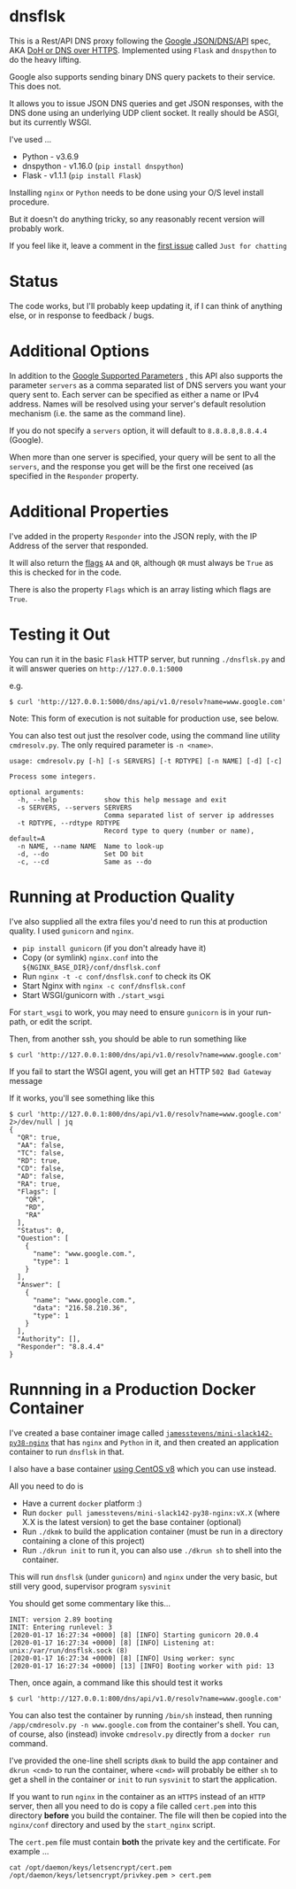 # dnsflsk

This is a Rest/API DNS proxy following the [Google JSON/DNS/API](https://developers.google.com/speed/public-dns/docs/doh/json) spec,
AKA [DoH or DNS over HTTPS](https://developers.google.com/speed/public-dns/docs/doh/index).  Implemented using `Flask` and `dnspython` to do the heavy lifting.

Google also supports sending binary DNS query packets to their service. This does not.

It allows you to issue JSON DNS queries and get JSON responses, with the DNS done using an 
underlying UDP client socket.  It really should be ASGI, but its currently WSGI.

I've used ...

* Python - v3.6.9
* dnspython - v1.16.0 (`pip install dnspython`)
* Flask - v1.1.1 (`pip install Flask`)

Installing `nginx` or `Python` needs to be done using your O/S level install procedure.

But it doesn't do anything tricky, so any reasonably recent version will probably work.

If you feel like it, leave a comment in the [first issue](https://github.com/james-stevens/dnsflsk/issues/1) called `Just for chatting`


# Status

The code works, but I'll probably keep updating it, if I can think of anything else, or in response to feedback / bugs.


# Additional Options

In addition to the [Google Supported Parameters](https://developers.google.com/speed/public-dns/docs/doh/json#supported_parameters)
, this API also supports the parameter `servers` as a comma separated list of DNS servers you want your query sent to.
Each server can be specified as either a name or IPv4 address. Names will be resolved using your server's default resolution mechanism
(i.e. the same as the command line).

If you do not specify a `servers` option, it will default to `8.8.8.8,8.8.4.4` (Google).

When more than one server is specified, your query will be sent to all the `servers`, and the
response you get will be the first one received (as specified in the `Responder` property.


# Additional Properties

I've added in the property `Responder` into the JSON reply, with the IP Address of the server that responded.

It will also return the [flags](https://tools.ietf.org/html/rfc2065#section-6.1) `AA` and `QR`,
although `QR` must always be `True` as this is checked for in the code.

There is also the property `Flags` which is an array listing which flags are `True`.


# Testing it Out

You can run it in the basic `Flask` HTTP server, but running `./dnsflsk.py` and it will answer queries on `http://127.0.0.1:5000`

e.g.
```
$ curl 'http://127.0.0.1:5000/dns/api/v1.0/resolv?name=www.google.com'
```

Note: This form of execution is not suitable for production use, see below.

You can also test out just the resolver code, using the command line utility `cmdresolv.py`. The only required parameter is `-n <name>`.

```
usage: cmdresolv.py [-h] [-s SERVERS] [-t RDTYPE] [-n NAME] [-d] [-c]

Process some integers.

optional arguments:
  -h, --help            show this help message and exit
  -s SERVERS, --servers SERVERS
                        Comma separated list of server ip addresses
  -t RDTYPE, --rdtype RDTYPE
                        Record type to query (number or name), default=A
  -n NAME, --name NAME  Name to look-up
  -d, --do              Set DO bit
  -c, --cd              Same as --do

```


# Running at Production Quality

I've also supplied all the extra files you'd need to run this at production quality. I used `gunicorn` and `nginx`.

* `pip install gunicorn` (if you don't already have it)
* Copy (or symlink) `nginx.conf` into the `${NGINX_BASE_DIR}/conf/dnsflsk.conf`
* Run `nginx -t -c conf/dnsflsk.conf` to check its OK
* Start Nginx with `nginx -c conf/dnsflsk.conf`
* Start WSGI/gunicorn with `./start_wsgi`

For `start_wsgi` to work, you may need to ensure `gunicorn` is in your run-path, or edit the script.

Then, from another ssh, you should be able to run something like

```
$ curl 'http://127.0.0.1:800/dns/api/v1.0/resolv?name=www.google.com'
```
If you fail to start the WSGI agent, you will get an HTTP `502 Bad Gateway` message

If it works, you'll see something like this
```
$ curl 'http://127.0.0.1:800/dns/api/v1.0/resolv?name=www.google.com' 2>/dev/null | jq
{
  "QR": true,
  "AA": false,
  "TC": false,
  "RD": true,
  "CD": false,
  "AD": false,
  "RA": true,
  "Flags": [
    "QR",
    "RD",
    "RA"
  ],
  "Status": 0,
  "Question": [
    {
      "name": "www.google.com.",
      "type": 1
    }
  ],
  "Answer": [
    {
      "name": "www.google.com.",
      "data": "216.58.210.36",
      "type": 1
    }
  ],
  "Authority": [],
  "Responder": "8.8.4.4"
}
```


# Runnning in a Production Docker Container

I've created a base container image called [`jamesstevens/mini-slack142-py38-nginx`](https://hub.docker.com/repository/docker/jamesstevens/jamesstevens/mini-slack142-py38-nginx)
that has `nginx` and `Python` in it, and then created an application container to run `dnsflsk` in that.

I also have a base container [using CentOS v8](https://hub.docker.com/repository/docker/jamesstevens/jamesstevens/mini-centos8-py38-nginx) which you can use instead.

All you need to do is

* Have a current `docker` platform :)
* Run `docker pull jamesstevens/mini-slack142-py38-nginx:vX.X` (where X.X is the latest version) to get the base container (optional)
* Run `./dkmk` to build the application container (must be run in a directory containing a clone of this project)
* Run `./dkrun init` to run it, you can also use `./dkrun sh` to shell into the container.

This will run `dnsflsk` (under `gunicorn`) and `nginx` under the very basic, but still very good, supervisor program `sysvinit`

You should get some commentary like this...
```
INIT: version 2.89 booting
INIT: Entering runlevel: 3
[2020-01-17 16:27:34 +0000] [8] [INFO] Starting gunicorn 20.0.4
[2020-01-17 16:27:34 +0000] [8] [INFO] Listening at: unix:/var/run/dnsflsk.sock (8)
[2020-01-17 16:27:34 +0000] [8] [INFO] Using worker: sync
[2020-01-17 16:27:34 +0000] [13] [INFO] Booting worker with pid: 13
```

Then, once again, a command like this should test it works
```
$ curl 'http://127.0.0.1:800/dns/api/v1.0/resolv?name=www.google.com'
```

You can also test the container by running `/bin/sh` instead, then running `/app/cmdresolv.py -n www.google.com` from the container's shell.
You can, of course, also (instead) invoke `cmdresolv.py` directly from a `docker run` command.

I've provided the one-line shell scripts `dkmk` to build the app container and `dkrun <cmd>` to run the container, where `<cmd>` will
probably be either `sh` to get a shell in the container or `init` to run `sysvinit` to start the application.

If you want to run `nginx` in the container as an `HTTPS` instead of an `HTTP` server, then all you need to do is copy a file called `cert.pem` into this 
directory **before** you build the container. The file will then be copied into the `nginx/conf` directory and used by the `start_nginx` script.

The `cert.pem` file must contain **both** the private key and the certificate. For example ...
```
cat /opt/daemon/keys/letsencrypt/cert.pem /opt/daemon/keys/letsencrypt/privkey.pem > cert.pem
```
